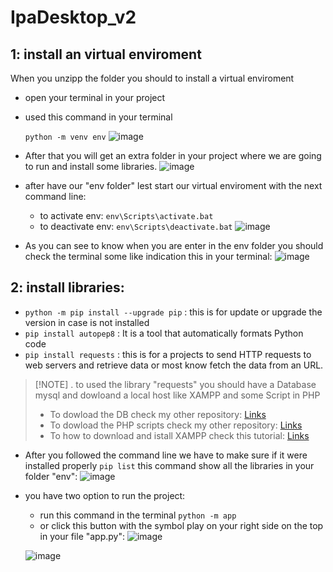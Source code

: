 # IpaDesktop_v2
## 1: install an virtual enviroment
When you unzipp the folder you should to install a virtual enviroment
- open your terminal in your project 
- used this command in your terminal
  
   `python -m venv env`
  ![image](https://github.com/Matein117/IpaAppDekstop/assets/89878803/55b473f6-0db1-41c8-bca9-b22d217669ff)

- After that you will get an extra folder in your project where we are going to run and install some libraries.
  ![image](https://github.com/Matein117/IpaAppDekstop/assets/89878803/9ab49d1e-8ce4-4d07-b0d8-b61fcf6c5a01)


- after have our "env folder" lest start our virtual enviroment with the next command line:
   - to activate env: `env\Scripts\activate.bat`
   - to deactivate env: `env\Scripts\deactivate.bat`
  ![image](https://github.com/Matein117/IpaAppDekstop/assets/89878803/0084c7d5-c76a-4a07-8113-d7b945cdbbb5)

- As you can see to know when you are enter in the env folder you should check the terminal some like indication this in your terminal:
![image](https://github.com/Matein117/IpaAppDekstop/assets/89878803/f243ac42-8408-4c51-ad2c-2ee10afd8798)

## 2: install libraries:
- `python -m pip install --upgrade pip` : this is for update or upgrade the version in case is not installed 
- `pip install autopep8` : It is a tool that automatically formats Python code 
- `pip install requests` : this is for a projects to send HTTP requests to web servers and retrieve data or most know fetch the data from an URL. 
> [!NOTE] . to used the library "requests" you should have a Database mysql and dowloand a local host like XAMPP and some Script in PHP 
> - To dowload the DB check my other repository: [Links](https://github.com/Matein117/IPA_DB)
> - To dowload the PHP scripts check my other repository: [Links](https://github.com/Matein117/IPA_connection_db)
> - To how to download and istall XAMPP check this tutorial: [Links](https://www.youtube.com/watch?v=G2VEf-8nepc)
- After you followed the command line we have to make sure if it were installed properly `pip list` this command show all the libraries in your folder "env":
  ![image](https://github.com/Matein117/IpaAppDekstop/assets/89878803/9111907c-fb42-4b48-9716-9aba515ef89f)
- you have two option to run the project:
  - run this command in the terminal `python -m app`
  - or click this button with the symbol play on your right side on the top in your file "app.py": ![image](https://github.com/Matein117/IpaAppDekstop/assets/89878803/a6775d35-d1e1-4270-ab24-cb75951e88d7)
 
  ![image](https://github.com/Matein117/IpaAppDekstop/assets/89878803/1fcde1b6-4cd1-47d5-8782-efd93347bd59)

 






